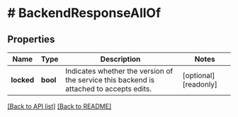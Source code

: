 # # BackendResponseAllOf

## Properties

Name | Type | Description | Notes
------------ | ------------- | ------------- | -------------
**locked** | **bool** | Indicates whether the version of the service this backend is attached to accepts edits. | [optional] [readonly] 


[[Back to API list]](../../README.md#endpoints) [[Back to README]](../../README.md)

